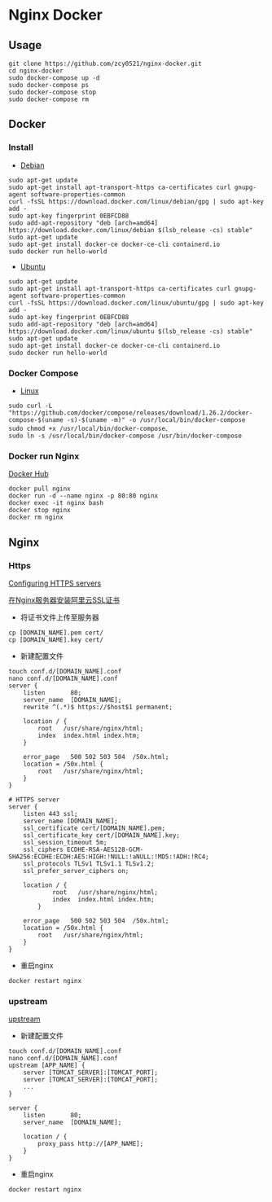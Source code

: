 # Nginx Docker

## Usage

```shell script
git clone https://github.com/zcy0521/nginx-docker.git
cd nginx-docker
sudo docker-compose up -d
sudo docker-compose ps
sudo docker-compose stop
sudo docker-compose rm
```

## Docker

### Install

- [Debian](https://docs.docker.com/engine/install/debian)

```shell script
sudo apt-get update
sudo apt-get install apt-transport-https ca-certificates curl gnupg-agent software-properties-common
curl -fsSL https://download.docker.com/linux/debian/gpg | sudo apt-key add -
sudo apt-key fingerprint 0EBFCD88
sudo add-apt-repository "deb [arch=amd64] https://download.docker.com/linux/debian $(lsb_release -cs) stable"
sudo apt-get update
sudo apt-get install docker-ce docker-ce-cli containerd.io
sudo docker run hello-world
```

- [Ubuntu](https://docs.docker.com/engine/install/ubuntu/)

```shell script
sudo apt-get update
sudo apt-get install apt-transport-https ca-certificates curl gnupg-agent software-properties-common
curl -fsSL https://download.docker.com/linux/ubuntu/gpg | sudo apt-key add -
sudo apt-key fingerprint 0EBFCD88
sudo add-apt-repository "deb [arch=amd64] https://download.docker.com/linux/ubuntu $(lsb_release -cs) stable"
sudo apt-get update
sudo apt-get install docker-ce docker-ce-cli containerd.io
sudo docker run hello-world
```

### Docker Compose

- [Linux](https://docs.docker.com/compose/install/#install-compose-on-linux-systems)

```shell script
sudo curl -L "https://github.com/docker/compose/releases/download/1.26.2/docker-compose-$(uname -s)-$(uname -m)" -o /usr/local/bin/docker-compose
sudo chmod +x /usr/local/bin/docker-compose、
sudo ln -s /usr/local/bin/docker-compose /usr/bin/docker-compose
```

### Docker run Nginx

[Docker Hub](https://hub.docker.com/_/nginx)

```shell script
docker pull nginx
docker run -d --name nginx -p 80:80 nginx
docker exec -it nginx bash
docker stop nginx
docker rm nginx
```

## Nginx

### Https

[Configuring HTTPS servers](http://nginx.org/en/docs/http/configuring_https_servers.html)

[在Nginx服务器安装阿里云SSL证书](https://help.aliyun.com/document_detail/98728.html)

- 将证书文件上传至服务器

```shell script
cp [DOMAIN_NAME].pem cert/
cp [DOMAIN_NAME].key cert/
```

- 新建配置文件

```shell script
touch conf.d/[DOMAIN_NAME].conf
nano conf.d/[DOMAIN_NAME].conf
server {
    listen       80;
    server_name  [DOMAIN_NAME];
    rewrite ^(.*)$ https://$host$1 permanent;

    location / {
        root   /usr/share/nginx/html;
        index  index.html index.htm;
    }

    error_page   500 502 503 504  /50x.html;
    location = /50x.html {
        root   /usr/share/nginx/html;
    }
}

# HTTPS server
server {
    listen 443 ssl;
    server_name [DOMAIN_NAME];
    ssl_certificate cert/[DOMAIN_NAME].pem;
    ssl_certificate_key cert/[DOMAIN_NAME].key;
    ssl_session_timeout 5m;
    ssl_ciphers ECDHE-RSA-AES128-GCM-SHA256:ECDHE:ECDH:AES:HIGH:!NULL:!aNULL:!MD5:!ADH:!RC4;
    ssl_protocols TLSv1 TLSv1.1 TLSv1.2;
    ssl_prefer_server_ciphers on;

    location / {
            root   /usr/share/nginx/html;
            index  index.html index.htm;
        }
    
    error_page   500 502 503 504  /50x.html;
    location = /50x.html {
        root   /usr/share/nginx/html;
    }
}
```

- 重启nginx

```shell script
docker restart nginx
```

### upstream

[upstream](http://nginx.org/en/docs/http/ngx_http_upstream_module.html)

- 新建配置文件

```shell script
touch conf.d/[DOMAIN_NAME].conf
nano conf.d/[DOMAIN_NAME].conf
upstream [APP_NAME] {
    server [TOMCAT_SERVER]:[TOMCAT_PORT];
    server [TOMCAT_SERVER]:[TOMCAT_PORT];
    ...
}

server {
    listen       80;
    server_name  [DOMAIN_NAME];

    location / {
        proxy_pass http://[APP_NAME];
    }
}
```

- 重启nginx

```shell script
docker restart nginx
```
